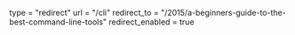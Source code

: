 type = "redirect"
url = "/cli"
redirect_to = "/2015/a-beginners-guide-to-the-best-command-line-tools"
redirect_enabled = true
